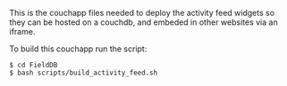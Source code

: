 This is the couchapp files needed to deploy the activity feed widgets so they can be hosted on a couchdb, and embeded in other websites via an iframe.

To build this couchapp run the script:

    $ cd FieldDB
    $ bash scripts/build_activity_feed.sh 
